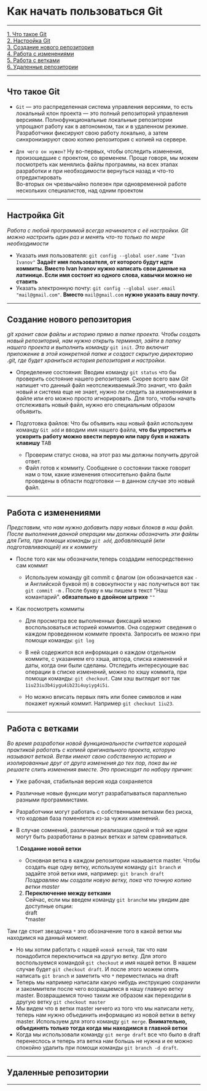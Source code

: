 # Как начать пользоваться Git
___
[1. Что такое Git](#ЧтотакоеGit)  
[2. Настройка Git](#НастройкаGit)  
[3. Создание нового репозитория](#Созданиеновогорепозитория)  
[4. Работа с изменениями](#Работасизменениями)  
[5. Работа с ветками](#Работасветками)  
[6. Удаленные репозитории](#Удаленныерепозитории)  
___

## Что такое Git   
 
+ `Git` — это распределенная система управления версиями, то есть локальный клон проекта — это полный репозиторий управления версиями. Полнофункциональные локальные репозитории упрощают работу как в автономном, так и в удаленном режиме. Разработчики фиксируют свою работу локально, а затем синхронизируют свою копию репозитория с копией на сервере.  


+ `Для чего он нужен?` Ну во-первых, чтобы отследить изменения, произошедшие с проектом, со временем. Проще говоря, мы можем посмотреть как менялись файлы программы, на всех этапах разработки и при необходимости вернуться назад и что-то отредактировать  
Во-вторых он чрезвычайно полезен при одновременной работе нескольких специалистов, над одним проектом  
___

## Настройка Git    
*Работа с любой программой всегда начинается с её настройки. Git можно настроить один раз и менять что-то только по мере необходимости*  
+ Указать имя пользователя: `git config --global user.name "Ivan Ivanov"` **Задаёт имя пользователя, от которого будут идти коммиты. Вместо Ivan Ivanov нужно написать свои данные на латинице. Если имя состоит из одного слова, кавычки можно не ставить**  
+ Указать электронную почту: `git config --global user.email "mail@gmail.com"`. **Вместо** `mail@gmail.com` **нужно указать вашу почту**. 
___

## Создание нового репозитория
*git хранит свои файлы и историю прямо в папке проекта. Чтобы создать новый репозиторий, нам нужно открыть терминал, зайти в папку нашего проекта и выполнить команду* `git init`. *Это включит приложение в этой конкретной папке и создаст скрытую директорию .git, где будет храниться история репозитория и настройки*.  
+ Определение состояния: Вводим команду `git status` что бы проверить состояние нашего репозитория. Скорее всего вам *Git* напишет что данный файл неотслеживаемый.Это значит, что файл новый и система еще не знает, нужно ли следить за изменениями в файле или его можно просто игнорировать. Для того, чтобы начать отслеживать новый файл, нужно его специальным образом объявить.  
+ Подготовка файлов: Что бы объявить наш новый файл используем команду `Git add` и вводим имя нашего файла, **что бы упростить и ускорить работу можно ввести первую или пару букв и нажать клавишу** <kbd>TAB   

    + Проверим статус снова, на этот раз мы должны получить другой ответ.  
    + Файл готов к коммиту. Сообщение о состоянии также говорит нам о том, какие изменения относительно файла были проведены в области подготовки — в данном случае это новый файл.
___

## Работа с изменениями  
*Представим, что нам нужно добавить пару новых блоков в наш файл. После выполнения данной операции мы должны обозначить эти файлы для Гита, при помощи команды `git add`, добавляющей (или подготавливающей) их к коммиту*  
+ После того как мы обозначили,теперь создадим непосредственно сам коммит  
    + Используем команду git commit с флагом (он обозначается как `-` и Английской буквой m) в совокупности у нас получиться вот так `git commit -m` . После букву `m` мы пишем в текст "Наш комантарий". **обязательно в двойном штрихе** `""`

+ Как посмотреть коммиты  
    + Для просмотра все выполненных фиксаций можно воспользоваться историей коммитов. Она содержит сведения о каждом проведенном коммите проекта. Запросить ее можно при помощи команды: `git log`  

    + В ней содержится вся информация о каждом отдельном коммите, с указанием его хэша, автора, списка изменений и даты, когда они были сделаны. Отследить интересующие вас операции в списке изменений, можно по хэшу коммита, при помощи команды: `git checkout`. Сам хэш выглядит вот так `1iu23iu3b4iygu4ib23i4uyiyg4i5i`.

    + Но можно вписать первых пять или более символов и нам покажет нужный коммит. Например `git checkout 1iu23`.
___

## Работа с ветками  
*Во время разработки новой функциональности считается хорошей практикой работать с копией оригинального проекта, которую называют веткой. Ветви имеют свою собственную историю и изолированные друг от друга изменения до тех пор, пока вы не решаете слить изменения вместе. Это происходит по набору причин*:  
+ Уже рабочая, стабильная версия кода сохраняется 

+ Различные новые функции могут разрабатываться параллельно разными программистами.

+ Разработчики могут работать с собственными ветками без риска, что кодовая база поменяется из-за чужих изменений.

+ В случае сомнений, различные реализации одной и той же идеи могут быть разработаны в разных ветках и затем сравниваться.  

  1.**Создание новой ветки**  
  + Основная ветка в каждом репозитории называется master. Чтобы создать еще одну ветку, используем команду `git branch` и задайте этой ветки имя, например: `git branch draft`  
  *Поздравляю мы создали новую ветку, пока что точную копию ветки master*  
  2. **Переключение между ветками**  
  Сейчас, если мы введем команду `git branch`и мы увидим две доступные опции:  
 draft  
 *master  

Там где стоит звездочка `*` это обозначение того в какой ветки мы находимся на данный момент.  
+ Но мы хотим работать с нашей `новой веткой`, так что нам понадобится переключиться на другую ветку. Для этого воспользуемся командой `git checkout` и имя нашей ветки. В нашем случае будет `git checkout draft`. И после этого можем опять написать `git branch` и заметить что `*` переместилась на draft  
+ Теперь мы например написали какую нибудь инструкцию сохранили и закоммители после чего возращаемся в нашу главную ветку master. Возвращаемся точно таким же образом как переходили в другую ветку `git checkout master`  
+ Мы видем что в ветки master ничего из того что мы написали нету, теперь нам нужно объединить информацию из новой ветки в ветку master. Используем для этого команду `git merge`. **Внимательно, объединять только тогда когда мы находимся в главной ветки**
+ Когда мы использовали команду `git merge draft` все что было в draft перенеслось и теперь эта ветка нам большь не нужна и ее можно спокойно удалить при помощи команды `git branch -d draft`.
___

## Удаленные репозитории
___
